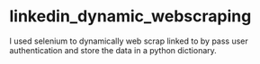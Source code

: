 # linkedin_dynamic_webscraping
I used selenium to dynamically web scrap linked to by pass user authentication and store the data in a python dictionary.
